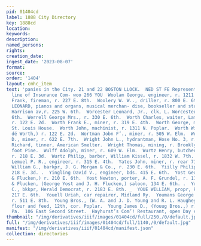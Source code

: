 ```yaml
---
pid: 01404cd
label: 1888 City Directory
key: 1888cd
location: 
keywords: 
description: 
named_persons: 
rights: 
creation_date: 
ingest_date: '2023-08-07'
format: 
source: 
order: '1404'
layout: cmhc_item
text: 'panies in the City. 21 and 22 BOSTON LLOCK.  NED ST FE Represents the strongest
  line of Insurance Com- woo 266 YOU  Woolam George, engineer, r. 1211 Harrison av.  Wooler
  Frank, fireman, r. 227 E. 8th.  Woolery W. W.., driller, r. 800 E. 6th.  WORCESTER
  LEONARD, pianos and organs, musical merchan- dise, bookseller and stationer, 618
  Harrison av,r. 225 W. 6th.  Worcester Leonard, Jr., clk, L. Worcester, r. 225 W.
  6th.  Werrell George Mrs., r. 330 E. 6th.  Worth Charles, waiter, Lambert & Worth,
  r. 122 E. 2d.  Worth Frank E., miner, r. 319 E. 4th.  Worth George, miner, bds.
  St. Louis House.  Worth John, machinist, r. 1311 N. Poplar.  Worth William, (Lambert
  dé Worth,) r. 122 E. 2d.  Wortman Jobn F’., miner, r. 505 W. Elm.  Wright James
  D., miner, r. 622 E. 7th.  Wright John L., hydrantman, Hose No. 3, r. 207 W. 3d.  Wright
  Richard, tinner, American Smelter.  Wright Thomas, mining, r. Brooklyn Heights,
  foot Pine.  Wulff Adolph, miner, r. 609 W. Elm.  Wurtz Henry, butcher, Phillip Yiilly,
  r. 218 E. 3d.  Wurtz Philip, barber, William Kissel, r. 1832 W. 7th.  YZ | :  Yaple
  Lemuel P. R., engireer, r. 315 E. 4th.  Yates John, miner, r. rear 714 E. 8th.  Yates
  William G., barkpr, J. G. Morgan & Co., r. 230 E. 6th.  Yiilly Philip, meat market,
  218 E. 3d. .  Yingling David V., engineer, bds. 415 E. 6th.  Yost George, (Yost
  & Flucken,) r. 210 E. 6th.  Yost Newton, porter, A. F. Grundel, r. 118 W. 2d.  Yost
  & Flucken, (George Yost and J. H. Flucken,) saloon, 134 E. 6th. .  Yothers Millard
  C., bkkpr, Herald Democrat, r. 2183 E. 8th. _  YOUE WILLIAM, propr, People’s Laundry,
  217 E. 6th.  Youell Uriah, car repairer, Midland Ry.  Youmans George A., miner,
  r. 511 E. 8th.  Young Bros., (W. A. and J. D. Young and R. L. Haughey,) hay, grain,
  flour and feed, 12th, cor. Poplar.  Young James D., (Youug Bros.,) r. Pittsburg,
  Pa.  106 East Second Street.  Hayhurst’s Com’! Restaurant, open Day ena wignt.       '
thumbnail: "/img/derivatives/iiif/images/01404cd/full/250,/0/default.jpg"
full: "/img/derivatives/iiif/images/01404cd/full/1140,/0/default.jpg"
manifest: "/img/derivatives/iiif/01404cd/manifest.json"
collection: directories
---
```

